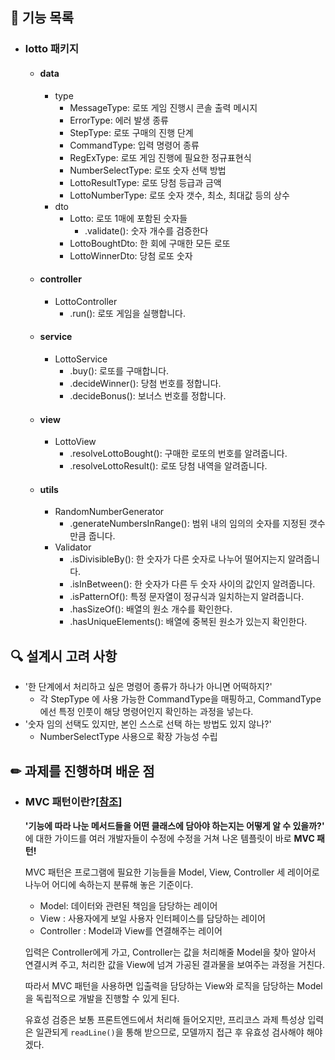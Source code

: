  
## 🚀 기능 목록

- ### lotto 패키지
  - #### data
    - type
      - MessageType: 로또 게임 진행시 콘솔 출력 메시지
      - ErrorType: 에러 발생 종류
      - StepType: 로또 구매의 진행 단계
      - CommandType: 입력 명령어 종류
      - RegExType: 로또 게임 진행에 필요한 정규표현식
      - NumberSelectType: 로또 숫자 선택 방법
      - LottoResultType: 로또 당첨 등급과 금액
      - LottoNumberType: 로또 숫자 갯수, 최소, 최대값 등의 상수
    - dto
      - Lotto: 로또 1매에 포함된 숫자들
        - .validate(): 숫자 개수를 검증한다
      - LottoBoughtDto: 한 회에 구매한 모든 로또 
      - LottoWinnerDto: 당첨 로또 숫자 
  - #### controller
    - LottoController
      - .run(): 로또 게임을 실행합니다.
  - #### service
    - LottoService
      - .buy(): 로또를 구매합니다.
      - .decideWinner(): 당첨 번호를 정합니다.
      - .decideBonus(): 보너스 번호를 정합니다.
  - #### view
    - LottoView
      - .resolveLottoBought(): 구매한 로또의 번호를 알려줍니다.
      - .resolveLottoResult(): 로또 당첨 내역을 알려줍니다.
  - #### utils
    - RandomNumberGenerator
      - .generateNumbersInRange(): 범위 내의 임의의 숫자를 지정된 갯수만큼 줍니다.
    - Validator
      - .isDivisibleBy(): 한 숫자가 다른 숫자로 나누어 떨어지는지 알려줍니다.
      - .isInBetween(): 한 숫자가 다른 두 숫자 사이의 값인지 알려줍니다.
      - .isPatternOf(): 특정 문자열이 정규식과 일치하는지 알려줍니다.
      - .hasSizeOf(): 배열의 원소 개수를 확인한다.
      - .hasUniqueElements(): 배열에 중복된 원소가 있는지 확인한다.

## 🔍 설계시 고려 사항
* '한 단계에서 처리하고 싶은 명령어 종류가 하나가 아니면 어떡하지?'
  * 각 StepType 에 사용 가능한 CommandType을 매핑하고, CommandType에선 특정 인풋이 해당 명령어인지 확인하는 과정을 넣는다.
* '숫자 임의 선택도 있지만, 본인 스스로 선택 하는 방법도 있지 않나?'
  * NumberSelectType 사용으로 확장 가능성 수립

## ✏ 과제를 진행하며 배운 점

* ### MVC 패턴이란?[[참조](https://murphymoon.tistory.com/entry/%EC%9A%B0%EC%95%84%ED%95%9C-%ED%85%8C%ED%81%AC-MVC-%EB%A6%AC%EB%B7%B0-%EB%A0%88%EC%9D%B4%EC%96%B4-MVC-%ED%8C%A8%ED%84%B4-5%EB%A0%88%EC%9D%B4%EC%96%B4)]

    **'기능에 따라 나눈 메서드들을 어떤 클래스에 담아야 하는지는 어떻게 알 수 있을까?'** 에 대한 가이드를 여러 개발자들이 수정에 수정을 거쳐 나온 템플릿이 바로 **MVC 패턴!**
    
  MVC 패턴은 프로그램에 필요한 기능들을 Model, View, Controller 세 레이어로 나누어 어디에 속하는지 분류해 놓은 기준이다.
  * Model: 데이터와 관련된 책임을 담당하는 레이어
  * View : 사용자에게 보일 사용자 인터페이스를 담당하는 레이어
  * Controller : Model과 View를 연결해주는 레이어

  입력은 Controller에게 가고, Controller는 값을 처리해줄 Model을 찾아 알아서 연결시켜 주고, 처리한 값을 View에 넘겨 가공된 결과물을 보여주는 과정을 거친다.

  따라서 MVC 패턴을 사용하면 입출력을 담당하는 View와 로직을 담당하는 Model을 독립적으로 개발을 진행할 수 있게 된다. 
  
  유효성 검증은 보통 프론트엔드에서 처리해 들어오지만, 프리코스 과제 특성상 입력은 일관되게 `readLine()`을 통해 받으므로, 모델까지 접근 후 유효성 검사해야 해야겠다.
  